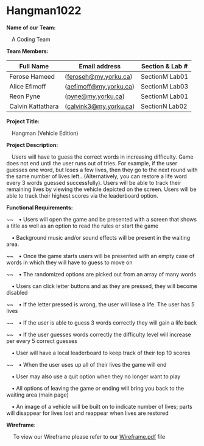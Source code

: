 # Hangman1022

**Name of our Team:**

 &emsp;A Coding Team 
 

**Team Members:**

  | Full Name | Email address | Section & Lab # |
  | ------------- | ----------------------| -------------- |
  | Ferose Hameed | (feroseh@my.yorku.ca) | SectionM Lab01 |	
  | Alice Efimoff | (aefimoff@my.yorku.ca) | SectionM Lab03 |
  | Reon Pyne | (pyne@my.yorku.ca) | SectionM Lab01 |
  | Calvin Kattathara | (calvink3@my.yorku.ca) | SectionN Lab02 |
  

**Project Title:**

&emsp;Hangman (Vehicle Edition)


**Project Description:**

&emsp;Users will have to guess the correct words in increasing difficulty. Game does not end until the user runs out of tries. For example, if the user guesses one word, but loses a few lives, then they go to the next round with the same number of lives left.. (Alternatively, you can restore a life word every 3 words guessed successfully). Users will be able to track their remaining lives by viewing the vehicle depicted on the screen. Users will be able to track their highest scores via the leaderboard option.

**Functional Requirements:**

~~&emsp;•	Users will open the game and be presented with a screen that shows a title as well as an option to read the rules or start the game 

&emsp;•	Background music and/or sound effects will be present in the waiting area. 

~~&emsp;•	Once the game starts users will be presented with an empty case of words in which they will have to guess to move on

~~&emsp;•	The randomized options are picked out from an array of many words 

&emsp;•	Users can click letter buttons and as they are pressed, they will become disabled

~~&emsp;•	If the letter pressed is wrong, the user will lose a life. The user has 5 lives

~~&emsp;•	If the user is able to guess 3 words correctly they will gain a life back

~~&emsp;•	If the user guesses words correctly the difficulty level will increase per every 5 correct guesses 

&emsp;•	User will have a local leaderboard to keep track of their top 10 scores

~~&emsp;•	When the user uses up all of their lives the game will end 

&emsp;•	User may also use a quit option when they no longer want to play 

&emsp;•	All options of leaving the game or ending will bring you back to the waiting area (main page)

&emsp;• An image of a vehicle will be built on to indicate number of lives; parts will disappear for lives lost and reappear when lives are restored

**Wireframe**: 

&emsp; To view our Wireframe please refer to our [Wireframe.pdf](https://github.com/pyne1/ACodingTeam/blob/main/Wireframe.pdf) file
